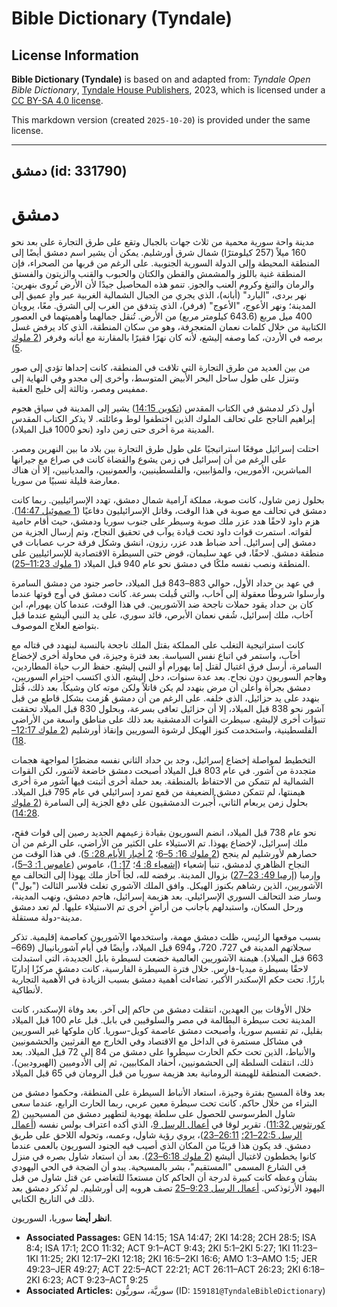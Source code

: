 # Bible Dictionary (Tyndale)

## License Information

**Bible Dictionary (Tyndale)** is based on and adapted from: _Tyndale Open Bible Dictionary_, [Tyndale House Publishers](https://tyndaleopenresources.com/), 2023, which is licensed under a [CC BY-SA 4.0 license](https://creativecommons.org/licenses/by-sa/4.0/legalcode.en).

This markdown version (created `2025-10-20`) is provided under the same license.



--------------------------------

## دمشق (id: 331790)

دمشق
====

مدينة واحة سورية محمية من ثلاث جهات بالجبال وتقع على طرق التجارة على بعد نحو 160 ميلاً (257 كيلومترًا) شمال شرق أورشليم. يمكن أن يشير اسم دمشق أيضًا إلى المنطقة المحيطة وإلى الدولة السورية الجنوبية. على الرغم من قربها من الصحراء، فإن المنطقة غنية باللوز والمشمش والقطن والكتان والحبوب والقنب والزيتون والفستق والرمان والتبغ وكروم العنب والجوز. تنمو هذه المحاصيل جيدًا لأن الأرض تُروى بنهرين: نهر بردى، "البارد" (أبانه)، الذي يجري من الجبال الشمالية الغربية عبر وادٍ عميق إلى المدينة؛ ونهر الأعوج، "الأعوج" (فرفر)، الذي يتدفق من الغرب إلى الشرق. معًا، يرويان 400 ميل مربع (643\.6 كيلومتر مربع) من الأرض. تُنقل جمالهما وأهميتهما في العصور الكتابية من خلال كلمات نعمان المتعجرفة، وهو من سكان المنطقة، الذي كاد يرفض غسل برصه في الأردن، كما وصفه إليشع، لأنه كان نهرًا فقيرًا بالمقارنة مع أبانه وفرفر ([2 ملوك 5](https://ref.ly/2Kgs5:1-2Kgs5:27)).

من بين العديد من طرق التجارة التي تلاقت في المنطقة، كانت إحداها تؤدي إلى صور وتنزل على طول ساحل البحر الأبيض المتوسط، وأخرى إلى مجدو وفي النهاية إلى ممفيس ومصر، وثالثة إلى خليج العقبة.

أول ذكر لدمشق في الكتاب المقدس ([تكوين 14:15](https://ref.ly/Gen14:15)) يشير إلى المدينة في سياق هجوم إبراهيم الناجح على تحالف الملوك الذين اختطفوا لوط وعائلته. لا يذكر الكتاب المقدس المدينة مرة أخرى حتى زمن داود (نحو 1000 قبل الميلاد).

احتلت إسرائيل موقعًا استراتيجيًا على طول طرق التجارة بين بلاد ما بين النهرين ومصر. على الرغم من أن إسرائيل في زمن يشوع والقضاة كانت في صراع مع جيرانها المباشرين، الأموريين، والمؤابيين، والفلسطينيين، والعمونيين، والمديانيين، إلا أن هناك معارضة قليلة نسبيًا من سوريا.

بحلول زمن شاول، كانت صوبة، مملكة آرامية شمال دمشق، تهدد الإسرائيليين. ربما كانت دمشق في تحالف مع صوبة في هذا الوقت، وقاتل الإسرائيليون دفاعيًا ([1 صموئيل 14:47](https://ref.ly/1Sam14:47)). هزم داود لاحقًا هدد عزر ملك صوبة وسيطر على جنوب سوريا ودمشق، حيث أقام حامية لقواته. استمرت قوات داود تحت قيادة يوآب في تحقيق النجاح، وتم إرسال الجزية من دمشق إلى إسرائيل. أحد ضباط هدد عزر، رزون، انشق وشكل فرقة حرب عصابات في منطقة دمشق. لاحقًا، في عهد سليمان، قوض حتى السيطرة الاقتصادية للإسرائيليين على المنطقة ونصب نفسه ملكًا في دمشق نحو عام 940 قبل الميلاد ([1 ملوك 11:23–25](https://ref.ly/1Kgs11:23-1Kgs11:25)).

في عهد بن حداد الأول، حوالي 883–843 قبل الميلاد، حاصر جنود من دمشق السامرة وأرسلوا شروطًا معقولة إلى آخاب، والتي قُبلت بسرعة. كانت دمشق في أوج قوتها عندما كان بن حداد يقود حملات ناجحة ضد الآشوريين. في هذا الوقت، عندما كان يهورام، ابن آخاب، ملك إسرائيل، شُفي نعمان الأبرص، قائد سوري، على يد النبي أليشع عندما قبل بتواضع العلاج الموصوف.

كانت استراتيجية التغلب على المملكة بقتل الملك ناجحة بالنسبة لبنهدد في قتاله مع أخآب، واستمر في اتباع نفس السياسة. بعد فترة وجيزة، في محاولة أخرى لإخضاع السامرة، أرسل فرق اغتيال لقتل إما يهورام أو النبي إليشع. حفظ الرب حياة المطاردين، وهاجم السوريون دون نجاح. بعد عدة سنوات، دخل إليشع، الذي اكتسب احترام السوريين، دمشق بجرأة وأعلن أن مرض بنهدد لم يكن قاتلاً ولكن موته كان وشيكاً. بعد ذلك، قُتل بنهدد على يد حزائيل، الذي خلفه. على الرغم من أن دمشق هُزمت بشكل قاطع من قبل آشور نحو 838 قبل الميلاد، إلا أن حزائيل تعافى بسرعة، وبحلول 830 قبل الميلاد تحققت تنبؤات أخرى لإليشع. سيطرت القوات الدمشقية بعد ذلك على مناطق واسعة من الأراضي الفلسطينية، واستخدمت كنوز الهيكل لرشوة السوريين وإنقاذ أورشليم ([2 ملوك 12:17–18](https://ref.ly/2Kgs12:17-2Kgs12:18)).

التخطيط لمواصلة إخضاع إسرائيل، وجد بن حداد الثاني نفسه مضطرًا لمواجهة هجمات متجددة من آشور. في عام 803 قبل الميلاد أصبحت دمشق خاضعة لآشور، لكن القوات الشمالية لم تتمكن من الاحتفاظ بالمنطقة. بعد حملة أخرى أثبتت فيها آشور مرة أخرى هيمنتها، لم تتمكن دمشق الضعيفة من قمع تمرد إسرائيلي في عام 795 قبل الميلاد. بحلول زمن يربعام الثاني، أُجبرت الدمشقيون على دفع الجزية إلى السامرة ([2 ملوك 14:28](https://ref.ly/2Kgs14:28)).

نحو عام 738 قبل الميلاد، انضم السوريون بقيادة زعيمهم الجديد رصين إلى قوات فقح، ملك إسرائيل، لإخضاع يهوذا. تم الاستيلاء على الكثير من الأراضي، على الرغم من أن حصارهم لأورشليم لم ينجح ([2 ملوك 16: 5–6](https://ref.ly/2Kgs16:5-2Kgs16:6)؛ [2 أخبار الأيام 28: 5](https://ref.ly/2Chr28:5)). في هذا الوقت من النجاح الظاهري لدمشق، تنبأ إشعياء ([إشعياء 8: 4](https://ref.ly/Isa8:4)؛ [17: 1](https://ref.ly/Isa17:1))، عاموس ([عاموس 1: 3–5](https://ref.ly/Amos1:3-Amos1:5))، وإرميا ([إرميا 49: 23–27](https://ref.ly/Jer49:23-Jer49:27)) بزوال المدينة. برفضه لله، لجأ آحاز ملك يهوذا إلى التحالف مع الآشوريين، الذين رشاهم بكنوز الهيكل. وافق الملك الآشوري تغلث فلاسر الثالث ("بول") وسار ضد التحالف السوري الإسرائيلي. بعد هزيمة إسرائيل، هاجم دمشق، ونهب المدينة، ورحل السكان، واستبدلهم بأجانب من أراضٍ أخرى تم الاستيلاء عليها. لم تعد دمشق مدينة\-دولة مستقلة.

بسبب موقعها الرئيس، ظلت دمشق مهمة، واستخدمها الآشوريون كعاصمة إقليمية. تذكر سجلاتهم المدينة في 727، 720، و694 قبل الميلاد، وأيضًا في أيام آشوربانيبال (669–663 قبل الميلاد). هيمنة الآشوريين العالمية خضعت لسيطرة بابل الجديدة، التي استبدلت لاحقًا بسيطرة ميديا\-فارس. خلال فترة السيطرة الفارسية، كانت دمشق مركزًا إداريًا بارزًا. تحت حكم الإسكندر الأكبر، تضاءلت أهمية دمشق بسبب الزيادة في الأهمية التجارية لأنطاكية.

خلال الأوقات بين العهدين، انتقلت دمشق من حاكم إلى آخر. بعد وفاة الإسكندر، كانت المدينة تحت سيطرة البطالمة في مصر والسلوقيين في بابل. قبل عام 100 قبل الميلاد بقليل، تم تقسيم سوريا، وأصبحت دمشق عاصمة كويل\-سوريا. كان ملوكها غير السوريين في مشاكل مستمرة في الداخل مع الاقتصاد وفي الخارج مع الفرثيين والحشمونيين والأنباط، الذين تحت حكم الحارث سيطروا على دمشق من 84 إلى 72 قبل الميلاد. بعد ذلك، انتقلت السلطة إلى الحشمونيين، أحفاد المكابيين، ثم إلى الأدوميين (الهيروديين). خضعت المنطقة للهيمنة الرومانية بعد هزيمة سوريا من قبل الرومان في 65 قبل الميلاد.

بعد وفاة المسيح بفترة وجيزة، استعاد الأنباط السيطرة على المنطقة، وحكموا دمشق من البتراء من خلال حاكم. كانت تحت سيطرة معين عربي، ربما الحارث الرابع، عندما سعى شاول الطرسوسي للحصول على سلطة يهودية لتطهير دمشق من المسيحيين ([2 كورنثوس 11:32](https://ref.ly/2Cor11:32)). تقرير لوقا في [أعمال الرسل 9](https://ref.ly/Acts9:1-Acts9:43)، الذي أكده اعتراف بولس نفسه ([أعمال الرسل 22:5–21؛](https://ref.ly/Acts22:5-Acts22:21) [26:11–23](https://ref.ly/Acts26:11-Acts26:23))، يروي رؤية شاول، وعمىه، وتحوله اللاحق على طريق دمشق. قد يكون هذا قريبًا من المكان الذي أصيب فيه الجنود السوريون بالعمى عندما كانوا يخططون لاغتيال أليشع ([2 ملوك 6:18–23](https://ref.ly/2Kgs6:18-2Kgs6:23)). بعد أن استعاد شاول بصره في منزل في الشارع المسمى "المستقيم"، بشر بالمسيحية. يبدو أن الضجة في الحي اليهودي بشأن وعظه كانت كبيرة لدرجة أن الحاكم كان مستعدًا للتغاضي عن قتل شاول من قبل اليهود الأرثوذكس. [أعمال الرسل 9:23–25](https://ref.ly/Acts9:23-Acts9:25) تصف هروبه إلى أورشليم. لم تُذكر دمشق بعد ذلك في التاريخ الكتابي.

**انظر أيضا** سوريا، السوريون.

* **Associated Passages:** GEN 14:15; 1SA 14:47; 2KI 14:28; 2CH 28:5; ISA 8:4; ISA 17:1; 2CO 11:32; ACT 9:1–ACT 9:43; 2KI 5:1–2KI 5:27; 1KI 11:23–1KI 11:25; 2KI 12:17–2KI 12:18; 2KI 16:5–2KI 16:6; AMO 1:3–AMO 1:5; JER 49:23–JER 49:27; ACT 22:5–ACT 22:21; ACT 26:11–ACT 26:23; 2KI 6:18–2KI 6:23; ACT 9:23–ACT 9:25
* **Associated Articles:** سوريَّة، سوريُّون (ID: `159181@TyndaleBibleDictionary`)

